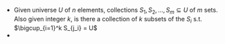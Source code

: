 - Given universe $U$ of $n$ elements, collections $S_1, S_2, \dots, S_m \subseteq U$ of $m$ sets. Also given integer $k$, is there a collection of $k$ subsets of the $S_i$ s.t. $\bigcup_{i=1}^k S_{j_i} = U$
-